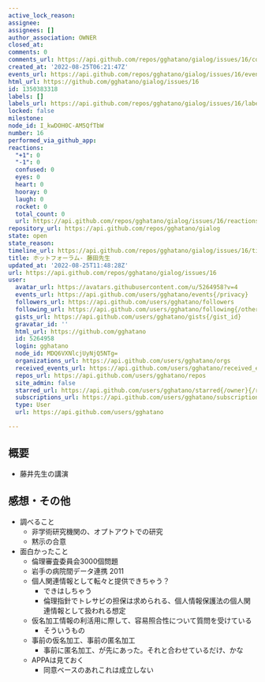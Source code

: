 ```yaml
---
active_lock_reason: 
assignee: 
assignees: []
author_association: OWNER
closed_at: 
comments: 0
comments_url: https://api.github.com/repos/gghatano/gialog/issues/16/comments
created_at: '2022-08-25T06:21:47Z'
events_url: https://api.github.com/repos/gghatano/gialog/issues/16/events
html_url: https://github.com/gghatano/gialog/issues/16
id: 1350383318
labels: []
labels_url: https://api.github.com/repos/gghatano/gialog/issues/16/labels{/name}
locked: false
milestone: 
node_id: I_kwDOH0C-AM5QfTbW
number: 16
performed_via_github_app: 
reactions:
  "+1": 0
  "-1": 0
  confused: 0
  eyes: 0
  heart: 0
  hooray: 0
  laugh: 0
  rocket: 0
  total_count: 0
  url: https://api.github.com/repos/gghatano/gialog/issues/16/reactions
repository_url: https://api.github.com/repos/gghatano/gialog
state: open
state_reason: 
timeline_url: https://api.github.com/repos/gghatano/gialog/issues/16/timeline
title: ホットフォーラム- 藤田先生
updated_at: '2022-08-25T11:48:28Z'
url: https://api.github.com/repos/gghatano/gialog/issues/16
user:
  avatar_url: https://avatars.githubusercontent.com/u/5264958?v=4
  events_url: https://api.github.com/users/gghatano/events{/privacy}
  followers_url: https://api.github.com/users/gghatano/followers
  following_url: https://api.github.com/users/gghatano/following{/other_user}
  gists_url: https://api.github.com/users/gghatano/gists{/gist_id}
  gravatar_id: ''
  html_url: https://github.com/gghatano
  id: 5264958
  login: gghatano
  node_id: MDQ6VXNlcjUyNjQ5NTg=
  organizations_url: https://api.github.com/users/gghatano/orgs
  received_events_url: https://api.github.com/users/gghatano/received_events
  repos_url: https://api.github.com/users/gghatano/repos
  site_admin: false
  starred_url: https://api.github.com/users/gghatano/starred{/owner}{/repo}
  subscriptions_url: https://api.github.com/users/gghatano/subscriptions
  type: User
  url: https://api.github.com/users/gghatano

---
```

## 概要
- 藤井先生の講演

## 感想・その他
- 調べること
  - 非学術研究機関の、オプトアウトでの研究
  - 黙示の合意
- 面白かったこと
  - 倫理審査委員会3000個問題
  - 岩手の病院間データ連携 2011
  - 個人関連情報として転々と提供できちゃう？
    - できはしちゃう
    - 倫理指針でトレサビの担保は求められる、個人情報保護法の個人関連情報として扱われる想定
  - 仮名加工情報の利活用に際して、容易照合性について質問を受けている
    - そういうもの
  - 事前の仮名加工、事前の匿名加工
    - 事前に匿名加工、が先にあった。それと合わせているだけ、かな
  - APPAは見ておく
    - 同意ベースのあれこれは成立しない 